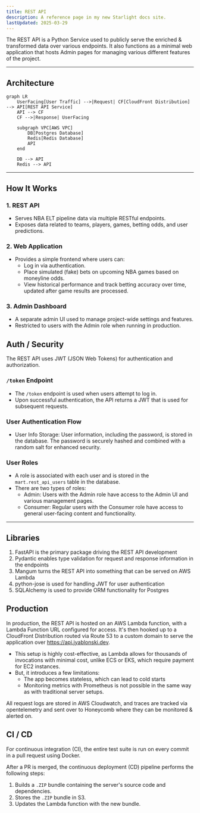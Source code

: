 ```yaml
---
title: REST API
description: A reference page in my new Starlight docs site.
lastUpdated: 2025-03-29
---
```


The REST API is a Python Service used to publicly serve the enriched & transformed data over various endpoints. It also functions as a minimal web application that hosts Admin pages for managing various different features of the project.

---
## Architecture

``` mermaid
graph LR
    UserFacing[User Traffic] -->|Request| CF[CloudFront Distribution] --> API[REST API Service]
    API --> CF
    CF -->|Response| UserFacing

    subgraph VPC[AWS VPC]
        DB[Postgres Database]
        Redis[Redis Database]
        API
    end

    DB --> API
    Redis --> API

```
---

## How It Works

### 1. REST API
- Serves NBA ELT pipeline data via multiple RESTful endpoints.
- Exposes data related to teams, players, games, betting odds, and user predictions.

### 2. Web Application
- Provides a simple frontend where users can:
  - Log in via authentication.
  - Place simulated (fake) bets on upcoming NBA games based on moneyline odds.
  - View historical performance and track betting accuracy over time, updated after game results are processed.

### 3. Admin Dashboard
- A separate admin UI used to manage project-wide settings and features.
- Restricted to users with the Admin role when running in production.


## Auth / Security

The REST API uses JWT (JSON Web Tokens) for authentication and authorization.

### `/token` Endpoint
- The `/token` endpoint is used when users attempt to log in.
- Upon successful authentication, the API returns a JWT that is used for subsequent requests.

### User Authentication Flow
- User Info Storage: User information, including the password, is stored in the database. The password is securely hashed and combined with a random salt for enhanced security.
  
### User Roles
- A role is associated with each user and is stored in the `mart.rest_api_users` table in the database.
- There are two types of roles:
  - Admin: Users with the Admin role have access to the Admin UI and various management pages.
  - Consumer: Regular users with the Consumer role have access to general user-facing content and functionality.

---
## Libraries

1. FastAPI is the primary package driving the REST API development
2. Pydantic enables type validation for request and response information in the endpoints
3. Mangum turns the REST API into something that can be served on AWS Lambda
4. python-jose is used for handling JWT for user authentication
5. SQLAlchemy is used to provide ORM functionality for Postgres

## Production

In production, the REST API is hosted on an AWS Lambda function, with a Lambda Function URL configured for access. It's then hooked up to a CloudFront Distribution routed via Route 53 to a custom domain to serve the application over https://api.jyablonski.dev.

- This setup is highly cost-effective, as Lambda allows for thousands of invocations with minimal cost, unlike ECS or EKS, which require payment for EC2 instances.
- But, it introduces a few limitations:
    - The app becomes stateless, which can lead to cold starts
    - Monitoring metrics with Prometheus is not possible in the same way as with traditional server setups.

All request logs are stored in AWS Cloudwatch, and traces are tracked via opentelemetry and sent over to Honeycomb where they can be monitored & alerted on.

## CI / CD

For continuous integration (CI), the entire test suite is run on every commit in a pull request using Docker.

After a PR is merged, the continuous deployment (CD) pipeline performs the following steps:

1. Builds a `.ZIP` bundle containing the server's source code and dependencies.
2. Stores the `.ZIP` bundle in S3.
3. Updates the Lambda function with the new bundle.
